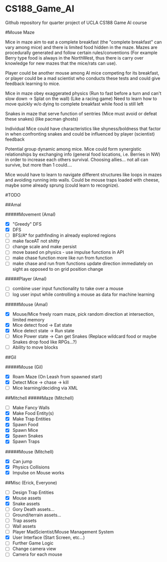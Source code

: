 # CS188_Game_AI
Github repository for quarter  project of UCLA CS188 Game AI course

#Mouse Maze

Mice in maze aim to eat a complete breakfast (the "complete breakfast" can vary among mice) and there is limited food hidden in the maze. Mazes are procedurally generated and follow certain rules/conventions (For example Berry type food is always in the NorthWest, thus there is carry over knowledge for new mazes that the mice/rats can use).

Player could be another mouse among AI mice competing for its breakfast, or player could be a mad scientist who conducts these tests and could give feedback learning to mice.

Mice in maze obey exaggerated physics (Run to fast before a turn and can't slow down -> Splat on the wall) (Like a racing game)
  Need to learn how to move quickly w/o dying to complete breakfast while food is still left
 
Snakes in maze that serve function of sentries (Mice must avoid or defeat these snakes) (like pacman ghosts)

Individual Mice could have characteristics like shyness/boldness that factor in when confronting snakes and could be influenced by player (scientist) feedback

Potential group dynamic among mice. Mice could form synergistic relationships by exchanging info (general food locations, i.e. Berries in NW) in order to increase each others survival. Choosing allies... not all can survive, but more than 1 could....

Mice would have to learn to navigate different structures like loops in mazes and avoiding running into walls.
Could be mouse traps loaded with cheese, maybe some already sprung (could learn to recognize).

#TODO

##Amal

#####Movement (Amal)
 - [x] "Greedy" DFS
 - [x] DFS
 - [ ] BFS/A* for pathfinding in already explored regions
 - [ ] make faceAT not shitty
 - [ ] change scale and make persist
 - [ ] move based on physics - use impulse functions in API
 - [ ] make chase function more like run from function
 - [ ] make chase and run from functions update direction immediately on sight as opposed to on grid position change

#####Player (Amal)
 - [ ] combine user input functionality to take over a mouse
 - [ ] log user input while controlling a mouse as data for machine learning

#####Mouse (Amal)
 - [x] Mouse/Mice freely roam maze, pick random direction at intersection, limited memory
 - [x] Mice detect food -> Eat state
 - [x] Mice detect state -> Run state
 - [ ] Mice Power state -> Can get Snakes (Replace wildcard food or maybe Snakes drop food like RPGs...?)
 - [ ] Ability to move blocks

##Gil

#####Mouse (Gil)
  - [x] Roam Maze (On Leash from spawned start)
  - [x] Detect Mice -> chase -> kill 
  - [ ] Mice learning/deciding via XML
  
##Mitchell
#####Maze (Mitchell)
 - [ ] Make Fancy Walls
 - [x] Make Food Entity(s)
 - [x] Make Trap Entities
 - [x] Spawn Food
 - [x] Spawn Mice
 - [x] Spawn Snakes
 - [x] Spawn Traps

#####Mouse (Mitchell)
 - [x] Can jump
 - [x] Physics Collisions
 - [x] Impulse on Mouse works
 
##Misc (Erick, Everyone)
 - [ ] Design Trap Entities
 - [x] Mouse assets
 - [x] Snake assets
 - [ ] Gory Death assets...
 - [ ] Ground/terrain assets...
 - [ ] Trap assets
 - [ ] Wall assets
 - [ ] Player MadScientist/Mouse Management System
 - [x] User Interface (Start Screen, etc...)
 - [ ] Further Game Logic
 - [ ] Change camera view
 - [ ] Camera for each mouse
